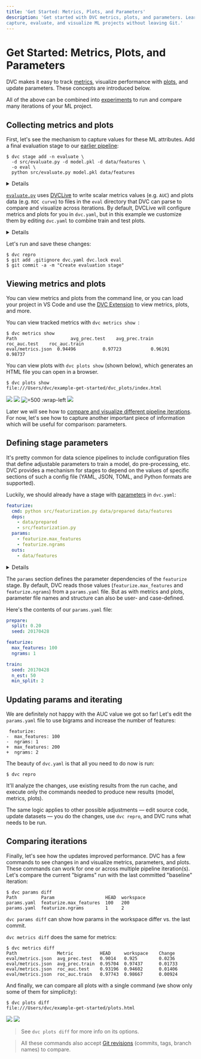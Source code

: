 ```yaml
---
title: 'Get Started: Metrics, Plots, and Parameters'
description: 'Get started with DVC metrics, plots, and parameters. Learn how to
capture, evaluate, and visualize ML projects without leaving Git.'
---
```


# Get Started: Metrics, Plots, and Parameters

DVC makes it easy to track [metrics](/doc/command-reference/metrics), visualize
performance with [plots](/doc/command-reference/plots), and update
<abbr>parameters</abbr>. These concepts are introduced below.

<admon type="tip">

All of the above can be combined into [experiments] to run and compare many
iterations of your ML project.

[experiments]: /doc/start/experiments

</admon>

## Collecting metrics and plots

First, let's see the mechanism to capture values for these ML attributes. Add a
final evaluation stage to our [earlier pipeline]:

```cli
$ dvc stage add -n evaluate \
  -d src/evaluate.py -d model.pkl -d data/features \
  -o eval \
  python src/evaluate.py model.pkl data/features
```

[earlier pipeline]: /doc/start/data-management/data-pipelines

<details>

### 💡 Expand to get a peek under the hood

`dvc stage add` will generates this new stage in the `dvc.yaml` file:

```yaml
evaluate:
  cmd: python src/evaluate.py model.pkl data/features
  deps:
    - data/features
    - model.pkl
    - src/evaluate.py
  outs:
    - eval
```

We cache your metrics and plots files with DVC, by making `eval` directory as a
stage output the same way outputs were added in previous stages. This is the
easiest way to handle this, and if amount of files and size is growing it
doesn't affect your Git history. Alternatively it could be setup in more
granular way to track certain metrics files or plots in Git, while other files
could still be tracked by DVC.

</details>

[`evaluate.py`] uses [DVCLive] to write scalar metrics values (e.g. `AUC`) and
plots data (e.g. `ROC curve`) to files in the `eval` directory that DVC can
parse to compare and visualize across iterations. By default, DVCLive will
configure metrics and plots for you in `dvc.yaml`, but in this example we
customize them by editing `dvc.yaml` to combine train and test plots.

<details>

### 💡 Expand to see how to customize metrics and plots

To combine train and test data, and to set other custom attributes like titles,
we add the following to `dvc.yaml`:

```yaml
metrics:
  - eval/metrics.json
plots:
  - ROC:
      template: simple
      x: fpr
      y:
        eval/plots/sklearn/roc/train.json: tpr
        eval/plots/sklearn/roc/test.json: tpr
  - Confusion-Matrix:
      template: confusion
      x: actual
      y:
        eval/plots/sklearn/cm/train.json: predicted
        eval/plots/sklearn/cm/test.json: predicted
  - Precision-Recall:
      template: simple
      x: recall
      y:
        eval/prc/train.json: precision
        eval/prc/test.json: precision
  - eval/importance.png
```

This flexibility to define your own metrics and plots configuration means that
you can even [generate your own] metrics and plots data without using DVCLive!

</details>

Let's run and save these changes:

```cli
$ dvc repro
$ git add .gitignore dvc.yaml dvc.lock eval
$ git commit -a -m "Create evaluation stage"
```

## Viewing metrics and plots

You can view metrics and plots from the command line, or you can load your
project in VS Code and use the [DVC Extension] to view metrics, plots, and more.

You can view tracked metrics with `dvc metrics show `:

```dvc
$ dvc metrics show
Path                    avg_prec.test    avg_prec.train    roc_auc.test    roc_auc.train
eval/metrics.json  0.94496          0.97723           0.96191         0.98737
```

You can view plots with `dvc plots show` (shown below), which generates an HTML
file you can open in a browser.

```cli
$ dvc plots show
file:///Users/dvc/example-get-started/dvc_plots/index.html
```

![](/img/plots_prc_get_started_show.svg)
![](/img/plots_roc_get_started_show.svg)
![](/img/plots_importance_get_started_show.png '=500 :wrap-left')
![](/img/plots_cm_get_started_show.svg)

[`evaluate.py`]:
  https://github.com/iterative/example-get-started/blob/master/src/evaluate.py
[generate your own]: /doc/user-guide/experiment-management/visualizing-plots

Later we will see how to
[compare and visualize different pipeline iterations](#comparing-iterations).
For now, let's see how to capture another important piece of information which
will be useful for comparison: parameters.

[dvclive]: /doc/dvclive
[`roc_curve`]:
  https://scikit-learn.org/stable/modules/generated/sklearn.metrics.roc_curve.html
[`confusion_matrix`]:
  https://scikit-learn.org/stable/modules/generated/sklearn.metrics.confusion_matrix.html
[plots files]: /doc/user-guide/project-structure/dvcyaml-files#plots
[dvc extension]:
  https://marketplace.visualstudio.com/items?itemName=Iterative.dvc

## Defining stage parameters

It's pretty common for data science pipelines to include configuration files
that define adjustable parameters to train a model, do pre-processing, etc. DVC
provides a mechanism for stages to depend on the values of specific sections of
such a config file (YAML, JSON, TOML, and Python formats are supported).

Luckily, we should already have a stage with
[parameters](/doc/command-reference/params) in `dvc.yaml`:

```yaml
featurize:
  cmd: python src/featurization.py data/prepared data/features
  deps:
    - data/prepared
    - src/featurization.py
  params:
    - featurize.max_features
    - featurize.ngrams
  outs:
    - data/features
```

<details>

### ⚙️ Expand to recall how it was generated.

The `featurize` stage was created with this `dvc stage add` command. Notice the
argument sent to the `-p` option (short for `--params`):

```cli
$ dvc stage add -n featurize \
          -p featurize.max_features,featurize.ngrams \
          -d src/featurization.py -d data/prepared \
          -o data/features \
          python src/featurization.py data/prepared data/features
```

</details>

The `params` section defines the parameter dependencies of the `featurize`
stage. By default, DVC reads those values (`featurize.max_features` and
`featurize.ngrams`) from a `params.yaml` file. But as with metrics and plots,
parameter file names and structure can also be user- and case-defined.

Here's the contents of our `params.yaml` file:

```yaml
prepare:
  split: 0.20
  seed: 20170428

featurize:
  max_features: 100
  ngrams: 1

train:
  seed: 20170428
  n_est: 50
  min_split: 2
```

## Updating params and iterating

We are definitely not happy with the AUC value we got so far! Let's edit the
`params.yaml` file to use bigrams and increase the number of features:

```git
 featurize:
-  max_features: 100
-  ngrams: 1
+  max_features: 200
+  ngrams: 2
```

The beauty of `dvc.yaml` is that all you need to do now is run:

```cli
$ dvc repro
```

It'll analyze the changes, use existing results from the <abbr>run cache</abbr>,
and execute only the commands needed to produce new results (model, metrics,
plots).

The same logic applies to other possible adjustments — edit source code, update
datasets — you do the changes, use `dvc repro`, and DVC runs what needs to be
run.

## Comparing iterations

Finally, let's see how the updates improved performance. DVC has a few commands
to see changes in and visualize metrics, parameters, and plots. These commands
can work for one or across multiple pipeline iteration(s). Let's compare the
current "bigrams" run with the last committed "baseline" iteration:

```cli
$ dvc params diff
Path         Param                   HEAD  workspace
params.yaml  featurize.max_features  100   200
params.yaml  featurize.ngrams        1     2
```

`dvc params diff` can show how params in the workspace differ vs. the last
commit.

`dvc metrics diff` does the same for metrics:

```cli
$ dvc metrics diff
Path               Metric          HEAD     workspace    Change
eval/metrics.json  avg_prec.test   0.9014   0.925        0.0236
eval/metrics.json  avg_prec.train  0.95704  0.97437      0.01733
eval/metrics.json  roc_auc.test    0.93196  0.94602      0.01406
eval/metrics.json  roc_auc.train   0.97743  0.98667      0.00924
```

And finally, we can compare all plots with a single command (we show only some
of them for simplicity):

```cli
$ dvc plots diff
file:///Users/dvc/example-get-started/plots.html
```

![](/img/plots_prc_get_started_diff.svg)
![](/img/plots_importance_get_started_diff.png)

> See `dvc plots diff` for more info on its options.

> All these commands also accept
> [Git revisions](https://git-scm.com/docs/gitrevisions) (commits, tags, branch
> names) to compare.
